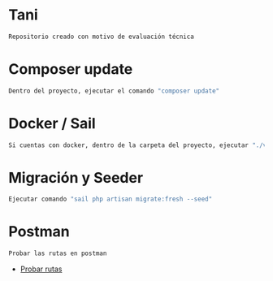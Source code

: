 # Tani
```bash
Repositorio creado con motivo de evaluación técnica
```
# Composer update
```bash
Dentro del proyecto, ejecutar el comando "composer update"
```
# Docker / Sail
```bash
Si cuentas con docker, dentro de la carpeta del proyecto, ejecutar "./vendor/bin/sail up"
```
# Migración y Seeder
```bash
Ejecutar comando "sail php artisan migrate:fresh --seed"
```
# Postman
```bash
Probar las rutas en postman
```
- [Probar rutas](https://www.getpostman.com/collections/442985d5f8f094300dd8)
